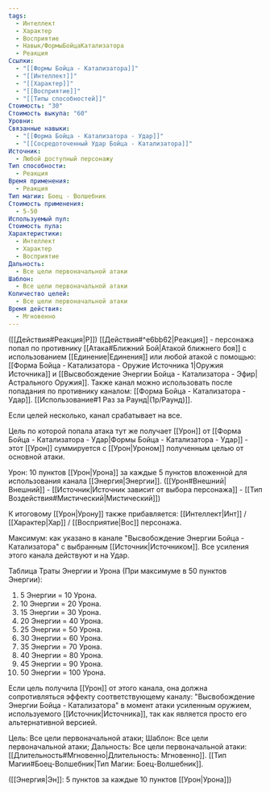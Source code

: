 ```yaml
---
tags:
  - Интеллект
  - Характер
  - Восприятие
  - Навык/ФормыБойцаКатализатора
  - Реакция
Ссылки:
  - "[[Формы Бойца - Катализатора]]"
  - "[[Интеллект]]"
  - "[[Характер]]"
  - "[[Восприятие]]"
  - "[[Типы способностей]]"
Стоимость: "30"
Стоимость выкупа: "60"
Уровни: 
Связанные навыки:
  - "[[Форма Бойца - Катализатора - Удар]]"
  - "[[Сосредоточенный Удар Бойца - Катализатора]]"
Источник:
  - Любой доступный персонажу
Тип способности:
  - Реакция
Время применения:
  - Реакция
Тип магии: Боец - Волшебник
Стоимость применения:
  - 5-50
Используемый пул: 
Стоимость пула: 
Характеристики:
  - Интеллект
  - Характер
  - Восприятие
Дальность:
  - Все цели первоначальной атаки
Шаблон:
  - Все цели первоначальной атаки
Количество целей:
  - Все цели первоначальной атаки
Время действия:
  - Мгновенно
---
```

([[Действия#Реакция|Р]]) [[Действия#^e6bb62|Реакция]] - персонажа попал по противнику  [[Атака#Ближний Бой|Атакой ближнего боя]] с использованием [[Единение|Единения]] или любой атакой с помощью: [[Форма Бойца - Катализатора - Оружие Источника 1|Оружия Источника]] и [[Высвобождение Энергии Бойца - Катализатора - Эфир|Астрального Оружия]]. Также канал можно использовать после попадания по противнику каналом: [[Форма Бойца - Катализатора - Удар]]. [[Использование#1 Раз за Раунд|(1р/Раунд)]]. 

Если целей несколько, канал срабатывает на все. 

Цель по которой попала атака тут же получает [[Урон]] от [[Форма Бойца - Катализатора - Удар|Формы Бойца - Катализатора - Удар]] - этот [[Урон]] суммируется с [[Урон|Уроном]] полученным целью от основной атаки. 

Урон: 10 пунктов [[Урон|Урона]] за каждые 5 пунктов вложенной для использования канала [[Энергия|Энергии]]. ([[Урон#Внешний|Внешний]] - [[Источник|Источник зависит от выбора персонажа]] - [[Тип Воздействия#Мистический|Мистический]])

К итоговому [[Урон|Урону]] также прибавляется: [[Интеллект|Инт]] / [[Характер|Хар]] / [[Восприятие|Вос]] персонажа.

Максимум: как указано в канале "Высвобождение Энергии Бойца - Катализатора" с выбранным [[Источник|Источником]]. Все усиления этого канала действуют и на Удар. 

Таблица Траты Энергии и Урона
(При максимуме в 50 пунктов Энергии):

1. 5 Энергии = 10 Урона.
2. 10 Энергии = 20 Урона.
3. 15 Энергии = 30 Урона. 
4. 20 Энергии = 40 Урона.
5. 25 Энергии = 50 Урона.
6. 30 Энергии = 60 Урона.
7. 35 Энергии = 70 Урона.
8. 40 Энергии = 80 Урона.
9. 45 Энергии = 90 Урона.
10. 50 Энергии = 100 Урона.

Если цель получила [[Урон]] от этого канала, она должна сопротивляться эффекту соответствующему каналу: "Высвобождение Энергии Бойца - Катализатора" в момент атаки усиленным оружием, используемого [[Источник|Источника]], так как является просто его альтернативной версией.

Цель: Все цели первоначальной атаки; Шаблон: Все цели первоначальной атаки; Дальность: Все цели первоначальной атаки:  [[Длительность#Мгновенно|Длительность: Мгновенно]]. [[Тип Магии#Боец-Волшебник|Тип Магии: Боец-Волшебник]].

([[Энергия|Эн]]: 5 пунктов за каждые 10 пунктов [[Урон|Урона]])